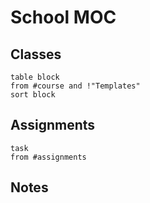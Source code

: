 # School MOC

## Classes

```dataview
table block
from #course and !"Templates"
sort block
```

## Assignments
```dataview
task
from #assignments 
```

## Notes

